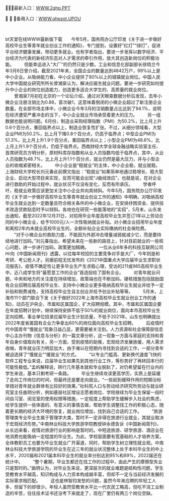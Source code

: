 <p>
	🚓🚓🚓最新入口：<a href="http://www.baidu.com/link?url=6MA2SWnO3Raqke39an_0PUxosM6ZrUGzi1BN9tNnlPW&wd">WWW.2qhp.PPT</a> 
	<p>
		🔬
🔬
🔬备用入口：<a href="http://www.baidu.com/link?url=6MA2SWnO3Raqke39an_0PUxosM6ZrUGzi1BN9tNnlPW&wd">WWW.qhpzot.UPOU</a> 
	</p>
	<p>
		<br />
	</p>
	<p>
		bt天堂在线WWW最新版下载　　今年5月，国务院办公厅印发《关于进一步做好高校毕业生等青年就业创业工作的通知》，专门提到，设置好“红灯”“绿灯”，促进平台经济健康发展，带动更多就业。也有学者指出，要进一步发挥以数字经济、平台经济为代表的新经济形态对人才需求的牵引作用，放大其创造新岗位的积极功能。
　　但能幸运进入“大厂”的仍然只是少数。工业和信息化部副部长徐晓兰今年3月6日曾介绍，截至2021年末，全国企业的数量达到4842万户，99%以上是中小企业。从吸纳能力看，中小企业提供了80%以上的城镇就业岗位。中国人民大学中国就业研究所所长曾湘泉认为，解决应届生就业问题，要进一步研究如何提升中小企业的岗位创造能力，创造更多适合大学生的、高质量的就业岗位。
　　曾湘泉7月初在北京的一个论坛介绍，通过对天眼查数据分析后发现，去年小微企业注册注销比为0.88，首次破1，这意味着倒闭的小微企业超过了新注册企业数量。在全部市场主体中，小微企业今年3月的注销数量占比达到了94.1%，说明在经济遭受严重冲击的当下，中小企业就业市场承受着更大的压力。
　　另一组数据也能说明问题。6月份，制造业采购经理指数（PMI）为50.2%，比上月上升0.6个百分点，重回临界点以上，制造业恢复性扩张。不过，从细分领域看，大型企业PMI为50.2%，比上月下降0.8个百分点，仍高于临界点；中型企业PMI为51.3%，比上月上升1.9个百分点，重回临界点以上；小型企业PMI为48.6%，比上月上升1.9个百分点，仍低于临界点。西南财经大学全球金融战略实验室主任、首席研究员方明分析，原材料库存指数和从业人员指数均低于临界点，其中，从业人员指数为48.7%，比上月上升1.1个百分点，就业仍然是最大压力，并与小型企业的收缩紧密相关。
　　中小企业是“稳就业”的主体，中小企业稳，就业就稳。上海财经大学校长刘元春此前撰文指出：“稳就业”如果简单地通过稳增长、稳大型企业、启动大型项目来实现，反而可能会出现“J曲线效应”，也就是说，在对企业进行救助的开始过程中，就业状况不仅没有变化，反而有所承压。
　　学者呼吁，稳就业政策应该更加关注中小企业并向其倾斜。今年5月，国务院办公厅印发的《关于进一步做好高校毕业生等青年就业创业工作的通知》中明确，对吸纳高校毕业生就业达到一定数量且符合相关条件的中小微企业，在安排纾困资金、提供技术改造贷款贴息时予以倾斜。各地也在研究一些能落地的“实招”，5月末，山东发出通知，截至2022年12月31日，对招用毕业年度高校毕业生并签订1年以上劳动合同的中小微企业，给予1000元/人一次性吸纳就业补贴。对小微企业招用毕业年度和离校2年内未就业高校毕业生的，全额补贴企业实际缴纳的社会保险费。
　　“对于小微企业的救助力度，不能因为外部冲击增量减弱就减少它，而是要持续地进行加码。”刘元春指出，希望未来在一些新的路径上，针对目前就业的一些核心问题，进一步进行加码，政策更加精确。
　　一位从业6年多的科技互联网公司Hr向《中国新闻周刊》透露，以往每年校招的主要竞争对手是大厂，今年则是和考研、考公抢人才。另据前程无忧发布的《2021中国重点大学应届毕业生求职状况报告》，疫情不确定性让更多毕业生产生求稳心理，受访的211或985高校毕业生中，近八成学生将“最愿意工作的企业”首选投给了国有企业。
　　对青年就业问题，中央和地方的关注度在持续增加，政策端也在不断加码，硬核措施包括鼓励国有企业招聘应届高校毕业生、支持中小微企业更多吸纳高校毕业生就业并给予一定补贴和税费减免，支持高校毕业生自主创业并给予创业补贴等等。
　　5月末，上海市11个部门联合下发《关于做好2022年上海市高校毕业生就业创业工作的通知》，动员在沪央企、市属和区属国企，扩大招聘规模。其中，市属和区属国企要在年度招聘计划中，继续保持安排不低于50%的就业岗位，面向本市高校毕业生定向招聘。事业单位招录应届毕业生计划总量，不低于2021年。山东也明确提出2022年度省属国有企业力争拿出60%的岗位面向高校毕业生招聘。
　　后疫情时代中国青年“慢就业”现象日益凸显，更需要被关注到。人力资源和社会保障部信息中心主办刊物《信息与分析》的一篇文章分析，这一现象一方面与家庭的支持和青年自身价值取向有关，另一方面，受到疫情的助推，宏观经济发展放缓，用人需求收缩，青年就业压力明显加大，由于难以在短期内寻找到合适的工作，一部分青年被迫选择了“慢就业”“缓就业”的方式。
　　“以专业门槛高、更新换代速度飞快的软件工程专业来说，应届毕业生如果先到其他行业工作，等形势好了再转回本行的可能性极低。”孟屿解释说，转行几年基本就和专业脱轨了，对仍希望留在行业内的学生来说，基本只剩考研一条路。
　　毕业生继续攻读更高学历，实质上是延缓了走向工作岗位的时间，但最终还是要走向就业。“一些起到缓释作用的短期治标举措对青年就业群体有比较好的效果。”社科院人口与劳动经济研究所劳动与就业研究室主任曲玥分析，例如基层社区增设志愿者岗位、学校继续为毕业生保留一段时间自习室、阅览室的使用权限等措施，一定程度上帮助学生缓解步入社会的焦虑，给学生提供一些体面的、有意义的事情去做，帮助学生调整找工作的积极心态，随着更长期的经济大环境的恢复，就业岗位增加，找到自己合适的工作。
　　“旅游管理类专业毕业生属于管理学大类，暂时不一定非得在旅游行业就业，其就业取决于宏观经济形势。”中南林业科技大学旅游学院教授钟永德告诉《中国新闻周刊》，从长远来看，疫情对旅游行业的影响是暂时的。中短途旅游、研学旅游、酒店业在地消费也能吸纳一定程度的毕业生。为此，学校层面要有宽基础的人才培养方案，全体教职员工也要为毕业生就业广开渠道，同时，帮助学生树立理性就业观。中南林业科技大学旅游学院的毕业生在近三年的就业状况整体上处于本科毕业生的中上水平，2020届和2021届本科毕业生的就业率分别达到95%和89%，2022届还在统计中。
　　“整个暑期，毕业生都还在找工作的过程中，由此产生的摩擦型失业只是暂时的。”曲玥认为，对毕业生来说，更深层次的就业难题是结构性问题，学生受教育水平越高，知识构成与人力资本构成越丰富，但却不一定与当前经济发展的实际需求相匹配。
　　这也是林智钧发愁的问题，虽然今年来应聘的年轻工人多，但留下的却很少。年轻人虽然受教育水平比一代农民工略高，但吃不消工业制造的辛苦，往往技术证书还没考下来就走了，现在厂里仍有两三个岗位空缺。
	</p>

